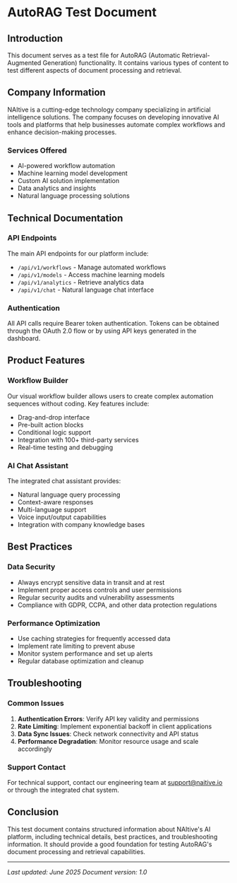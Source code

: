 # AutoRAG Test Document

## Introduction
This document serves as a test file for AutoRAG (Automatic Retrieval-Augmented Generation) functionality. It contains various types of content to test different aspects of document processing and retrieval.

## Company Information
NAItive is a cutting-edge technology company specializing in artificial intelligence solutions. The company focuses on developing innovative AI tools and platforms that help businesses automate complex workflows and enhance decision-making processes.

### Services Offered
- AI-powered workflow automation
- Machine learning model development
- Custom AI solution implementation
- Data analytics and insights
- Natural language processing solutions

## Technical Documentation

### API Endpoints
The main API endpoints for our platform include:
- `/api/v1/workflows` - Manage automated workflows
- `/api/v1/models` - Access machine learning models
- `/api/v1/analytics` - Retrieve analytics data
- `/api/v1/chat` - Natural language chat interface

### Authentication
All API calls require Bearer token authentication. Tokens can be obtained through the OAuth 2.0 flow or by using API keys generated in the dashboard.

## Product Features

### Workflow Builder
Our visual workflow builder allows users to create complex automation sequences without coding. Key features include:
- Drag-and-drop interface
- Pre-built action blocks
- Conditional logic support
- Integration with 100+ third-party services
- Real-time testing and debugging

### AI Chat Assistant
The integrated chat assistant provides:
- Natural language query processing
- Context-aware responses
- Multi-language support
- Voice input/output capabilities
- Integration with company knowledge bases

## Best Practices

### Data Security
- Always encrypt sensitive data in transit and at rest
- Implement proper access controls and user permissions
- Regular security audits and vulnerability assessments
- Compliance with GDPR, CCPA, and other data protection regulations

### Performance Optimization
- Use caching strategies for frequently accessed data
- Implement rate limiting to prevent abuse
- Monitor system performance and set up alerts
- Regular database optimization and cleanup

## Troubleshooting

### Common Issues
1. **Authentication Errors**: Verify API key validity and permissions
2. **Rate Limiting**: Implement exponential backoff in client applications
3. **Data Sync Issues**: Check network connectivity and API status
4. **Performance Degradation**: Monitor resource usage and scale accordingly

### Support Contact
For technical support, contact our engineering team at support@naitive.io or through the integrated chat system.

## Conclusion
This test document contains structured information about NAItive's AI platform, including technical details, best practices, and troubleshooting information. It should provide a good foundation for testing AutoRAG's document processing and retrieval capabilities.

---
*Last updated: June 2025*
*Document version: 1.0* 
